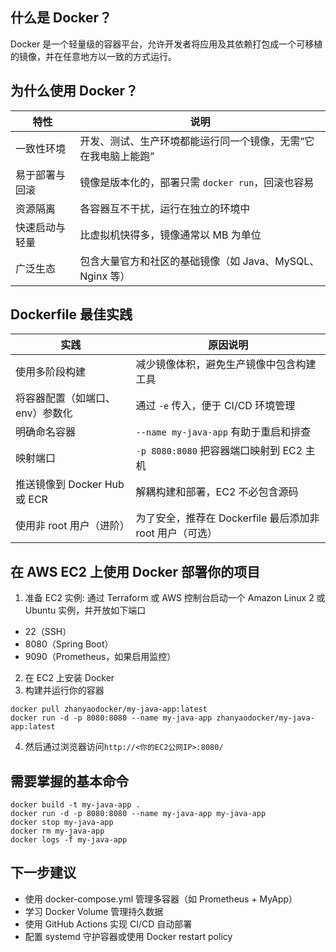 ## 什么是 Docker？
Docker 是一个轻量级的容器平台，允许开发者将应用及其依赖打包成一个可移植的镜像，并在任意地方以一致的方式运行。
## 为什么使用 Docker？
| 特性      | 说明                                   |
| ------- | ------------------------------------ |
| 一致性环境   | 开发、测试、生产环境都能运行同一个镜像，无需“它在我电脑上能跑”     |
| 易于部署与回滚 | 镜像是版本化的，部署只需 `docker run`，回滚也容易      |
| 资源隔离    | 各容器互不干扰，运行在独立的环境中                    |
| 快速启动与轻量 | 比虚拟机快得多，镜像通常以 MB 为单位                 |
| 广泛生态    | 包含大量官方和社区的基础镜像（如 Java、MySQL、Nginx 等） |

## Dockerfile 最佳实践
| 实践                     | 原因说明                                  |
| ---------------------- | ------------------------------------- |
| 使用多阶段构建                | 减少镜像体积，避免生产镜像中包含构建工具                  |
| 将容器配置（如端口、env）参数化      | 通过 `-e` 传入，便于 CI/CD 环境管理              |
| 明确命名容器                 | `--name my-java-app` 有助于重启和排查         |
| 映射端口                   | `-p 8080:8080` 把容器端口映射到 EC2 主机        |
| 推送镜像到 Docker Hub 或 ECR | 解耦构建和部署，EC2 不必包含源码                    |
| 使用非 root 用户（进阶）        | 为了安全，推荐在 Dockerfile 最后添加非 root 用户（可选） |


## 在 AWS EC2 上使用 Docker 部署你的项目
1. 准备 EC2 实例: 通过 Terraform 或 AWS 控制台启动一个 Amazon Linux 2 或 Ubuntu 实例，并开放如下端口
- 22（SSH）
- 8080（Spring Boot）
- 9090（Prometheus，如果启用监控）
2. 在 EC2 上安装 Docker
3. 构建并运行你的容器
```
docker pull zhanyaodocker/my-java-app:latest
docker run -d -p 8080:8080 --name my-java-app zhanyaodocker/my-java-app:latest
```
4. 然后通过浏览器访问`http://<你的EC2公网IP>:8080/`
## 需要掌握的基本命令
```
docker build -t my-java-app .
docker run -d -p 8080:8080 --name my-java-app my-java-app
docker stop my-java-app
docker rm my-java-app
docker logs -f my-java-app
```

## 下一步建议
- 使用 docker-compose.yml 管理多容器（如 Prometheus + MyApp）
- 学习 Docker Volume 管理持久数据
- 使用 GitHub Actions 实现 CI/CD 自动部署
- 配置 systemd 守护容器或使用 Docker restart policy

